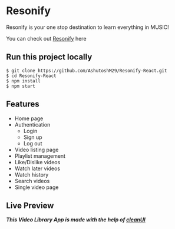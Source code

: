# Resonify

Resonify is your one stop destination to learn everything in MUSIC!

You can check out [Resonify](https://resonify.netlify.app/) here

## Run this project locally

```
$ git clone https://github.com/AshutoshM29/Resonify-React.git
$ cd Resonify-React
$ npm install
$ npm start
```

## Features

- Home page
- Authentication
  * Login
  * Sign up
  * Log out
- Video listing page
- Playlist management
- Like/Dislike videos
- Watch later videos
- Watch history
- Search videos
- Single video page

## Live Preview


***This Video Library App is made with the help of [cleanUI](https://clean-ui.netlify.app/)***
